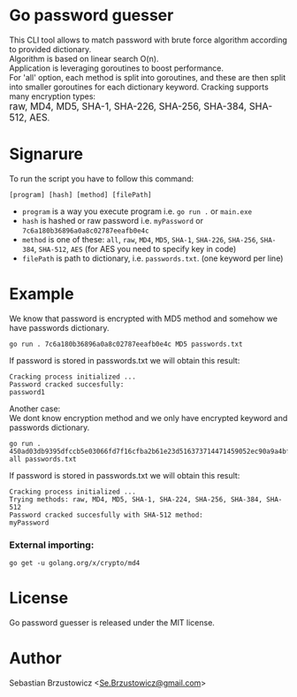 # Go password guesser

This CLI tool allows to match password with brute force algorithm according to provided dictionary.  
Algorithm is based on linear search O(n).  
Application is leveraging goroutines to boost performance.  
For 'all' option, each method is split into goroutines, and these are then split into smaller goroutines for each dictionary keyword.
Cracking supports many encryption types:  
<big>raw, MD4, MD5, SHA-1, SHA-226, SHA-256, SHA-384, SHA-512, AES</big>.

# Signarure

To run the script you have to follow this command:

```
[program] [hash] [method] [filePath]
```

- `program` is a way you execute program i.e. `go run .` or `main.exe`
- `hash` is hashed or raw password i.e. `myPassword` or `7c6a180b36896a0a8c02787eeafb0e4c`
- `method` is one of these: `all`, `raw`, `MD4`, `MD5`, `SHA-1`, `SHA-226`, `SHA-256`, `SHA-384`, `SHA-512`, `AES` (for AES you need to specify key in code)
- `filePath` is path to dictionary, i.e. `passwords.txt`. (one keyword per line)

# Example

We know that password is encrypted with MD5 method and somehow we have passwords dictionary.

```console
go run . 7c6a180b36896a0a8c02787eeafb0e4c MD5 passwords.txt
```

If password is stored in passwords.txt we will obtain this result:

```
Cracking process initialized ...
Password cracked succesfully:
password1
```

Another case:  
We dont know encryption method and we only have encrypted keyword and passwords dictionary.

```console
go run . 450ad03db9395dfccb5e03066fd7f16cfba2b61e23d516373714471459052ec90a9a4bf3a151e600ea8aaed36e3b8c21a3d38ab1705839749d130da4380f1448 all passwords.txt
```

If password is stored in passwords.txt we will obtain this result:

```
Cracking process initialized ...
Trying methods: raw, MD4, MD5, SHA-1, SHA-224, SHA-256, SHA-384, SHA-512
Password cracked succesfully with SHA-512 method:
myPassword
```

### External importing:

```
go get -u golang.org/x/crypto/md4
```

# License

Go password guesser is released under the MIT license.

# Author

Sebastian Brzustowicz &lt;Se.Brzustowicz@gmail.com&gt;
